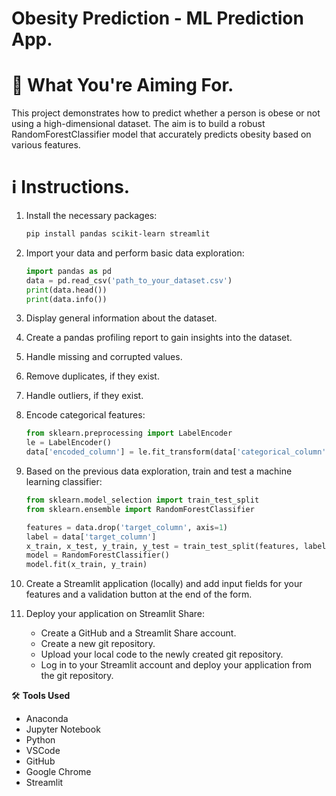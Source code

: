 # Obesity Prediction - ML Prediction App.

# 🎯 **What You're Aiming For.**
This project demonstrates how to predict whether a person is obese or not using a high-dimensional dataset. The aim is to build a robust RandomForestClassifier model that accurately predicts obesity based on various features.

# ℹ️ **Instructions.**

1. Install the necessary packages:
   ```sh
   pip install pandas scikit-learn streamlit
   ```

2. Import your data and perform basic data exploration:
   ```python
   import pandas as pd
   data = pd.read_csv('path_to_your_dataset.csv')
   print(data.head())
   print(data.info())
   ```

3. Display general information about the dataset.
4. Create a pandas profiling report to gain insights into the dataset.
5. Handle missing and corrupted values.
6. Remove duplicates, if they exist.
7. Handle outliers, if they exist.
8. Encode categorical features:
   ```python
   from sklearn.preprocessing import LabelEncoder
   le = LabelEncoder()
   data['encoded_column'] = le.fit_transform(data['categorical_column'])
   ```

9. Based on the previous data exploration, train and test a machine learning classifier:
   ```python
   from sklearn.model_selection import train_test_split
   from sklearn.ensemble import RandomForestClassifier

   features = data.drop('target_column', axis=1)
   label = data['target_column']
   x_train, x_test, y_train, y_test = train_test_split(features, label, test_size=0.2, random_state=42)
   model = RandomForestClassifier()
   model.fit(x_train, y_train)
   ```

10. Create a Streamlit application (locally) and add input fields for your features and a validation button at the end of the form.
11. Deploy your application on Streamlit Share:
    - Create a GitHub and a Streamlit Share account.
    - Create a new git repository.
    - Upload your local code to the newly created git repository.
    - Log in to your Streamlit account and deploy your application from the git repository.

🛠️ **Tools Used**
- Anaconda
- Jupyter Notebook
- Python
- VSCode
- GitHub
- Google Chrome
- Streamlit
